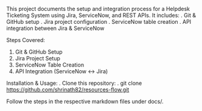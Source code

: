 This project documents the setup and integration process for a Helpdesk Ticketing System using Jira, ServiceNow, and REST APIs. It includes:
 . Git & GitHub setup
 . Jira project configuration
 . ServiceNow table creation
 . API integration between Jira & ServiceNow

Steps Covered:
 1. Git & GitHub Setup
 2. Jira Project Setup
 3. ServiceNow Table Creation
 4. API Integration (ServiceNow ↔ Jira)

Installation & Usage:
 . Clone this repository:
 . git clone https://github.com/shrinath82/resources-flow.git

Follow the steps in the respective markdown files under docs/.

